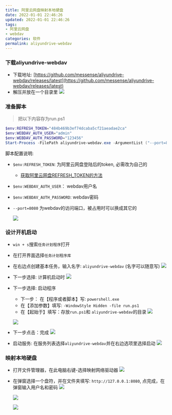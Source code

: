 ```yaml
---
title: 阿里云网盘映射本地硬盘
date: 2022-01-01 22:46:26
updated: 2022-01-01 22:46:26
tags:
- 阿里云网盘
- webdav
categories: 软件
permalink: aliyundrive-webdav
---
```


### 下载aliyundrive-webdav
- 下载地址: [https://github.com/messense/aliyundrive-webdav/releases/latest](https://github.com/messense/aliyundrive-webdav/releases/latest)
- 解压并放在一个目录里
  ![](https://dl.ystyle.top/images/2022-01/explorer_2022-01-01_23-16-55.png)
  
### 准备脚本
>把以下内容存为run.ps1

```powershell
$env:REFRESH_TOKEN="484b469b3ef74dcaba5cf21aeadae2ca"
$env:WEBDAV_AUTH_USER="admin"
$env:WEBDAV_AUTH_PASSWORD="123456"
Start-Process -FilePath aliyundrive-webdav.exe -ArgumentList ("--port=8080") -Wait -WindowStyle Hidden
```

脚本配置说明:

- `$env:REFRESH_TOKEN`: 为阿里云网盘登陆后的token, 必需改为自己的
  - [获取阿里云网盘REFRESH_TOKEN的方法](https://github.com/messense/aliyundrive-webdav#%E8%8E%B7%E5%8F%96-refresh_token)
- `$env:WEBDAV_AUTH_USER`： webdav用户名
- `$env:WEBDAV_AUTH_PASSWORD`: webdav密码
- `--port=8080` 为webdav的访问端口，被占用时可以换成其它的

  ![](https://dl.ystyle.top/images/2022-01/kate_2022-01-01_23-18-47.png)

### 设计开机启动
- `win + s`搜索`任务计划程序`打开
- 在打开界面选择`任务计划程序库`
- 在右边点创建基本任务，输入名字: `aliyundrive-webdav` (名字可以随意写)
  ![](https://dl.ystyle.top/images/2022-01/mmc_2022-01-01_23-12-57.png)
- 下一步选择: 计算机启动时
  ![](https://dl.ystyle.top/images/2022-01/mmc_2022-01-01_23-13-35.png)
- 下一步选择: 启动程序
  - 下一步： 在【程序或者脚本】写: `powershell.exe`
  - 在【添加参数】填写: `-WindowStyle Hidden -file run.ps1`
  - 在【起始于】填写：存放`run.ps1`和 `aliyundrive-webdav`的目录
  ![](https://dl.ystyle.top/images/2022-01/mmc_2022-01-01_23-13-52.png)
  
  ![](https://dl.ystyle.top/images/2022-01/chrome_2022-01-01_23-15-31.png)
  
- 下一步点击：完成
  ![](https://dl.ystyle.top/images/2022-01/mmc_2022-01-01_23-16-10.png)
- 启动服务: 在服务列表选择`aliyundrive-webdav`并在右边选项里选择启动
  ![](https://dl.ystyle.top/images/2022-01/mmc_2022-01-01_23-20-07.png)

### 映射本地硬盘
- 打开文件管理器，在此电脑右键-选择映射网络驱动器
  ![](https://dl.ystyle.top/images/2022-01/explorer_2022-01-01_23-22-35.png)
- 在弹窗选择一个盘符，并在文件夹填写: `http://127.0.0.1:8080`, 点完成，在弹窗输入用户名和密码
  ![](https://dl.ystyle.top/images/2022-01/explorer_2022-01-01_23-23-39.png)
  
  ![](https://dl.ystyle.top/images/2022-01/chrome_2022-01-01_23-25-44.png)
  
  ![](https://dl.ystyle.top/images/2022-01/explorer_2022-01-01_23-25-13.png)
  
